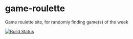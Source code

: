 # game-roulette

Game roulette site, for randomly finding game(s) of the week

[![Build Status](https://travis-ci.org/benknoble/game-roulette.svg?branch=master)](https://travis-ci.org/benknoble/game-roulette)
